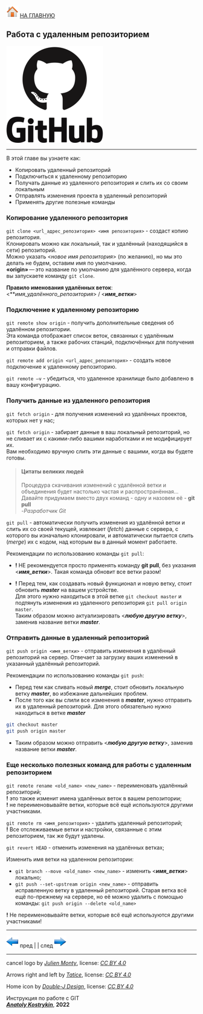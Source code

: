 [![home](./images/home.png)](./readme.md "Домой") [НА ГЛАВНУЮ](./readme.md "Вернуться на главную страницу")

## Работа с удаленным репозиторием

![github_logo](./images/github_original_wordmark_logo_icon.png)

---

В этой главе вы узнаете как:
* Копировать удаленный репозиторий
* Подключиться к удаленному репозиторию 
* Получать данные из удаленного репозитория и слить их со своим локальным
* Отправлять изменения проекта в удаленный репозиторий
* Применять другие полезные команды 

### Копирование удаленного репозитория 

`git clone <url_адрес_репозитория> <имя репозитория>` - создаст копию репозитория.  
Клонировать можно как локальный, так и удалённый (находящийся в сети) репозиторий.  
Можно указать <*новое имя репозитория*> (по желанию), но мы это делать не будем, оставим имя по умолчанию.  
**«origin»** — это название по умолчанию для удалённого сервера, когда вы запускаете команду `git clone`.

**Правило именования удалённых веток**: <***имя_удалённого_репозитория*> / <***имя_ветки***>

### Подключение к удаленному репозиторию

`git remote show origin` - получить дополнительные сведения об удалённом репозитории.  
Эта команда отображает список веток, связанных с удалённым репозиторием, а также рабочих станций, подключённых для получения и отправки файлов.

`git remote add origin <url_адрес_репозитория>` - создать новое подключение к удаленному репозиторию.

`git remote –v` - убедиться, что удаленное хранилище было добавлено в вашу конфигурацию.

### Получить данные из удаленного репозитория

`git fetch origin` - для получения изменений из удалённых проектов, которых нет у нас;

`git fetch origin` - забирает данные в ваш локальный репозиторий, но не сливает их с какими-либо вашими наработками и не модифицирует их.  
Вам необходимо вручную слить эти данные с вашими, когда вы будете готовы.

>#### Цитаты великих людей
>Процедура скачивания изменений с удалённой ветки и объединения будет настолько частая и распространённая... Давайте придумаем вместо двух команд - одну и назовем её - **git pull**  
> -*Разработчик Git*

`git pull` - автоматически получить изменения из удалённой ветки и слить их со своей текущей, извлекает (*fetch*) данные с сервера, с которого вы изначально клонировали, и автоматически пытается слить (*merge*) их с кодом, над которым вы в данный момент работаете. 

Рекомендации по использованию команды `git pull`:

* **!** НЕ рекомендуется просто применять команду **git pull**, без указания <***имя_ветки***>. Такая команда обновит все ветки разом!

* **!** Перед тем, как создавать новый функционал и новую ветку, стоит обновить ***master*** на вашем устройстве.  
Для этого нужно находиться в этой ветке `git checkout master` и подтянуть изменения из удаленного репозитория
`git pull origin master`.  
Таким образом можно актуализировать <***любую другую ветку***>, заменив название ветки ***master***.

### Отправить данные в удаленный репозиторий

`git push origin <имя_ветки>` - отправить изменения в удалённый репозиторий на сервер. Отвечает за загрузку ваших изменений в указанный удалённый репозиторий.

Рекомендации по использованию команды `git push`:

* Перед тем как сливать новый ***merge***, стоит обновить локальную ветку ***master***, во избежание дальнейших проблем. 
* После того как вы слили все изменения в ***master***, нужно отправить их в удаленный репозиторий. Для этого обязательно нужно находиться в ветке ***master***  
~~~bash
git checkout master 
git push origin master
~~~
* Таким образом можно отправить <***любую другую ветку***>, заменив название ветки ***master***.  
 
### Еще несколько полезных команд для работы с удаленным репозиторием

`git remote rename <old_name> <new_name>` - переименовать удалённый репозиторий;  
**!** это также изменит имена удалённых веток в вашем репозитории;  
**!** не переименовывайте ветки, которые всё ещё используются другими участниками.

`git remote rm <имя_репозитория>` - удалить удаленный репозиторий;  
**!** Все отслеживаемые ветки и настройки, связанные с этим репозиторием, так же будут удалены.

`git revert HEAD` - отменить изменения на удалённых ветках;

Изменить имя ветки на удаленном репозитории:
* `git branch --move <old_name> <new_name>` - изменить <***имя_ветки***> локально;
* `git push --set-upstream origin <new_name>` - отправить исправленную ветку в удаленный репозиторий. Старая ветка всё ещё по-прежнему на сервере, но её можно удалить с помощью команды: `git push origin --delete <old_name>` 
 
**!** Не переименовывайте ветки, которые всё ещё используются другими участниками!

---

[![previous](./images/arrow_left.png)](./undo_changes.md "Предыдущая")
пред | | след [![next](./images/arrow_right.png)](./final_chapter.md "Следующая")

---

cancel logo by *[Julien Monty](https://github.com/konpa)*, 
license: *[CC BY 4.0](https://creativecommons.org/licenses/by/4.0/)*

Arrows right and left by *[Tatice](http://tatice.deviantart.com)*, 
license: *[CC BY 4.0](https://creativecommons.org/licenses/by/4.0/)*

Home icon by *[Double-J Design](http://www.doublejdesign.co.uk)*, 
license: *[CC BY 4.0](https://creativecommons.org/licenses/by/4.0/)*

Инструкция по работе с GIT  
***[Anatoly Kostrykin](https://github.com/Anatoly-web-dev)***, **2022**